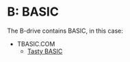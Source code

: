 # B: BASIC

The B-drive contains BASIC, in this case:

* TBASIC.COM
  * [Tasty BASIC](https://github.com/dimitrit/tastybasic)
